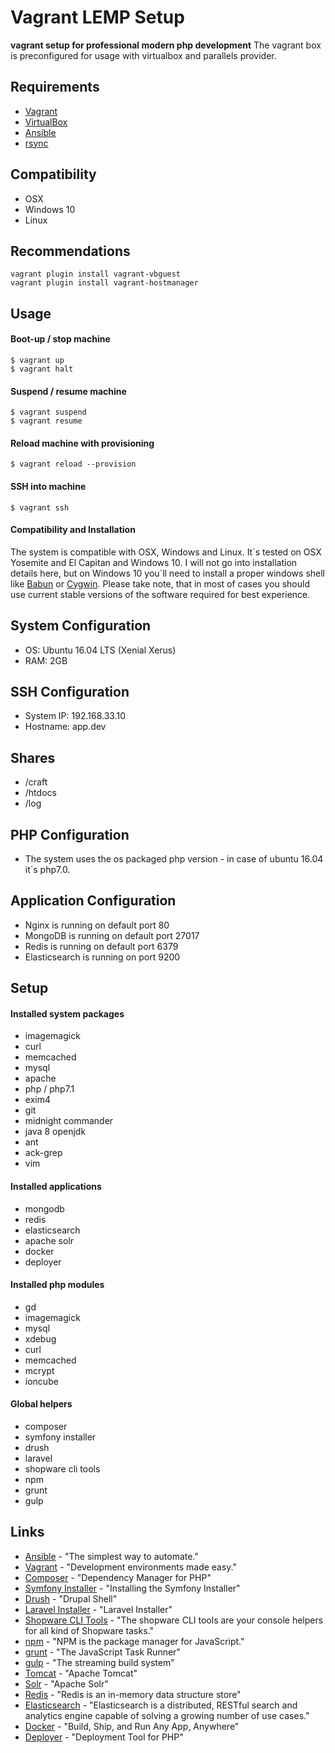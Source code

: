 Vagrant LEMP Setup
================================

**vagrant setup for professional modern php development**
The vagrant box is preconfigured for usage with virtualbox and parallels provider.

Requirements
------------
* [Vagrant](https://www.vagrantup.com/)
* [VirtualBox](https://www.virtualbox.org/)
* [Ansible](http://www.ansible.com/)
* [rsync](https://en.wikipedia.org/wiki/Rsync)

Compatibility
-------------
* OSX
* Windows 10
* Linux

Recommendations
---------------
```
vagrant plugin install vagrant-vbguest
vagrant plugin install vagrant-hostmanager
```

Usage
-----
#### Boot-up / stop machine

```
$ vagrant up
$ vagrant halt
```

#### Suspend / resume machine

```
$ vagrant suspend
$ vagrant resume
```

#### Reload machine with provisioning

```
$ vagrant reload --provision
```

#### SSH into machine

```
$ vagrant ssh
```

#### Compatibility and Installation

The system is compatible with OSX, Windows and Linux. It´s tested on OSX Yosemite and El Capitan and Windows 10. I will not go into installation details here, but on Windows 10 you´ll need to install a proper windows shell like [Babun](http://babun.github.io/) or [Cygwin](https://www.cygwin.com/). Please take note, that in most of cases you should use current stable versions of the software required for best experience.

System Configuration
--------------------
* OS: Ubuntu 16.04 LTS (Xenial Xerus)
* RAM: 2GB

SSH Configuration
-----------------
* System IP: 192.168.33.10
* Hostname: app.dev

Shares
------
* /craft
* /htdocs
* /log

PHP Configuration
-----------------
* The system uses the os packaged php version - in case of ubuntu 16.04 it´s php7.0.

Application Configuration
-------------------------
* Nginx is running on default port 80
* MongoDB is running on default port 27017
* Redis is running on default port 6379
* Elasticsearch is running on port 9200

Setup
-----
#### Installed system packages

* imagemagick
* curl
* memcached
* mysql
* apache
* php / php7.1
* exim4
* git
* midnight commander
* java 8 openjdk
* ant
* ack-grep
* vim

#### Installed applications

* mongodb
* redis
* elasticsearch
* apache solr
* docker
* deployer

#### Installed php modules

* gd
* imagemagick
* mysql
* xdebug
* curl
* memcached
* mcrypt
* ioncube

#### Global helpers

* composer
* symfony installer
* drush
* laravel
* shopware cli tools
* npm
* grunt
* gulp

Links
-----
* [Ansible](http://www.ansible.com) - "The simplest way to automate."
* [Vagrant](https://www.vagrantup.com) - "Development environments made easy."
* [Composer](https://getcomposer.org) - "Dependency Manager for PHP"
* [Symfony Installer](https://symfony.com/doc/current/book/installation.html) - "Installing the Symfony Installer"
* [Drush](http://www.drush.org/en/master/) - "Drupal Shell"
* [Laravel Installer](https://laravel.com/docs/5.4#installing-laravel) - "Laravel Installer"
* [Shopware CLI Tools](https://github.com/shopwareLabs/sw-cli-tools) - "The shopware CLI tools are your console helpers for all kind of Shopware tasks."
* [npm](https://www.npmjs.com/) - "NPM is the package manager for JavaScript."
* [grunt](http://gruntjs.com/) - "The JavaScript Task Runner"
* [gulp](http://gulpjs.com/) - "The streaming build system"
* [Tomcat](http://tomcat.apache.org/) - "Apache Tomcat"
* [Solr](http://tomcat.apache.org/) - "Apache Solr"
* [Redis](http://redis.io/) - "Redis is an in-memory data structure store"
* [Elasticsearch](https://www.elastic.co/products/elasticsearch) - "Elasticsearch is a distributed, RESTful search and analytics engine capable of solving a growing number of use cases."
* [Docker](https://www.docker.com/) - "Build, Ship, and Run Any App, Anywhere"
* [Deployer](https://deployer.org/) - "Deployment Tool for PHP"